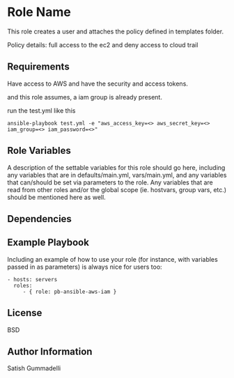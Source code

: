 Role Name
=========

This role creates a user and attaches the policy defined in templates folder.

Policy details:
full access to the ec2 and deny access to cloud trail

Requirements
------------

Have access to AWS and have the security and access tokens.

and this role assumes, a iam group is already present.

run the test.yml like this

 ` ansible-playbook test.yml -e "aws_access_key=<> aws_secret_key=<>  iam_group=<> iam_password=<>" `

Role Variables
--------------

A description of the settable variables for this role should go here, including any variables that are in defaults/main.yml, vars/main.yml, and any variables that can/should be set via parameters to the role. Any variables that are read from other roles and/or the global scope (ie. hostvars, group vars, etc.) should be mentioned here as well.

Dependencies
------------


Example Playbook
----------------

Including an example of how to use your role (for instance, with variables passed in as parameters) is always nice for users too:

    - hosts: servers
      roles:
         - { role: pb-ansible-aws-iam }

License
-------

BSD

Author Information
------------------

Satish Gummadelli
